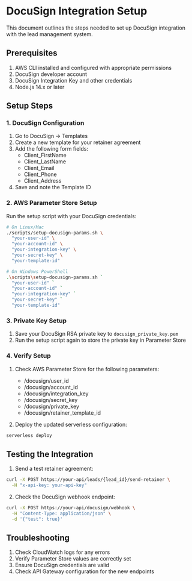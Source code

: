 # DocuSign Integration Setup

This document outlines the steps needed to set up DocuSign integration with the lead management system.

## Prerequisites

1. AWS CLI installed and configured with appropriate permissions
2. DocuSign developer account
3. DocuSign Integration Key and other credentials
4. Node.js 14.x or later

## Setup Steps

### 1. DocuSign Configuration

1. Go to DocuSign → Templates
2. Create a new template for your retainer agreement
3. Add the following form fields:
   - Client_FirstName
   - Client_LastName
   - Client_Email
   - Client_Phone
   - Client_Address
4. Save and note the Template ID

### 2. AWS Parameter Store Setup

Run the setup script with your DocuSign credentials:

```bash
# On Linux/Mac
./scripts/setup-docusign-params.sh \
  "your-user-id" \
  "your-account-id" \
  "your-integration-key" \
  "your-secret-key" \
  "your-template-id"

# On Windows PowerShell
.\scripts\setup-docusign-params.sh `
  "your-user-id" `
  "your-account-id" `
  "your-integration-key" `
  "your-secret-key" `
  "your-template-id"
```

### 3. Private Key Setup

1. Save your DocuSign RSA private key to `docusign_private_key.pem`
2. Run the setup script again to store the private key in Parameter Store

### 4. Verify Setup

1. Check AWS Parameter Store for the following parameters:
   - /docusign/user_id
   - /docusign/account_id
   - /docusign/integration_key
   - /docusign/secret_key
   - /docusign/private_key
   - /docusign/retainer_template_id

2. Deploy the updated serverless configuration:
```bash
serverless deploy
```

## Testing the Integration

1. Send a test retainer agreement:
```bash
curl -X POST https://your-api/leads/{lead_id}/send-retainer \
  -H "x-api-key: your-api-key"
```

2. Check the DocuSign webhook endpoint:
```bash
curl -X POST https://your-api/docusign/webhook \
  -H "Content-Type: application/json" \
  -d '{"test": true}'
```

## Troubleshooting

1. Check CloudWatch logs for any errors
2. Verify Parameter Store values are correctly set
3. Ensure DocuSign credentials are valid
4. Check API Gateway configuration for the new endpoints 